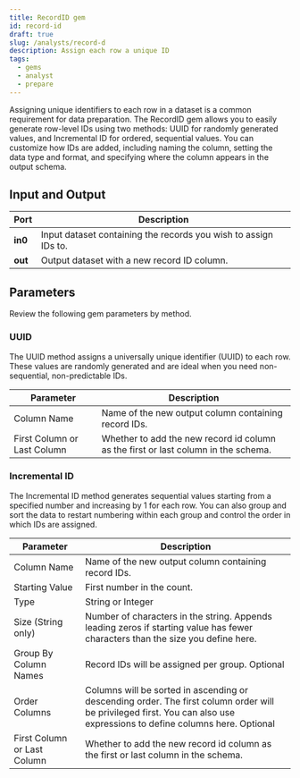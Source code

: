```yaml
---
title: RecordID gem
id: record-id
draft: true
slug: /analysts/record-d
description: Assign each row a unique ID
tags:
  - gems
  - analyst
  - prepare
---
```


Assigning unique identifiers to each row in a dataset is a common requirement for data preparation. The RecordID gem allows you to easily generate row-level IDs using two methods: UUID for randomly generated values, and Incremental ID for ordered, sequential values. You can customize how IDs are added, including naming the column, setting the data type and format, and specifying where the column appears in the output schema.

## Input and Output

| Port    | Description                                                     |
| ------- | --------------------------------------------------------------- |
| **in0** | Input dataset containing the records you wish to assign IDs to. |
| **out** | Output dataset with a new record ID column.                     |

## Parameters

Review the following gem parameters by method.

### UUID

The UUID method assigns a universally unique identifier (UUID) to each row. These values are randomly generated and are ideal when you need non-sequential, non-predictable IDs.

| Parameter                   | Description                                                                        |
| --------------------------- | ---------------------------------------------------------------------------------- |
| Column Name                 | Name of the new output column containing record IDs.                               |
| First Column or Last Column | Whether to add the new record id column as the first or last column in the schema. |

### Incremental ID

The Incremental ID method generates sequential values starting from a specified number and increasing by 1 for each row. You can also group and sort the data to restart numbering within each group and control the order in which IDs are assigned.

| Parameter                   | Description                                                                                                                                                             |
| --------------------------- | ----------------------------------------------------------------------------------------------------------------------------------------------------------------------- |
| Column Name                 | Name of the new output column containing record IDs.                                                                                                                    |
| Starting Value              | First number in the count.                                                                                                                                              |
| Type                        | String or Integer                                                                                                                                                       |
| Size (String only)          | Number of characters in the string. Appends leading zeros if starting value has fewer characters than the size you define here.                                         |
| Group By Column Names       | Record IDs will be assigned per group. Optional                                                                                                                         |
| Order Columns               | Columns will be sorted in ascending or descending order. The first column order will be privileged first. You can also use expressions to define columns here. Optional |
| First Column or Last Column | Whether to add the new record id column as the first or last column in the schema.                                                                                      |

